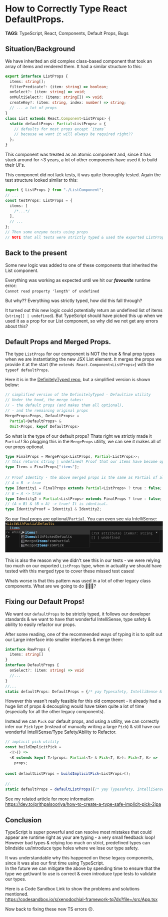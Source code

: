 # How to Correctly Type React DefaultProps.

**TAGS**: TypeScript, React, Components, Default Props, Bugs

## Situation/Background

We have inherited an old complex class-based component that took an array of items and rendered them.
It had a similar structure to this:

```ts
export interface ListProps {
  items: string[];
  filterPredicate?: (item: string) => boolean;
  onSelect?: (item: string) => void;
  onMultiSelect?: (items: string[]) => void;
  createKey?: (item: string, index: number) => string;
  // ... a lot of props
}
class List extends React.Component<ListProps> {
  static defaultProps: Partial<ListProps> = {
    // defaults for most props except `items`
    // because we want it will always be required right??
  };
}
```

This component was treated as an atomic component and, since it has stuck around for ~3 years, a lot of other components have used it to build their UI's.

This component did not lack tests, it was quite thoroughly tested. Again the test structure looked similar to this:

```ts
import { ListProps } from "./ListComponent";
// ...
const testProps: ListProps = {
  items: [
    /*...*/
  ],
  // ...
};
// Then some enzyme tests using props
// NOTE that all tests were strictly typed & used the exported ListProps type to create the test props
```

## Back to the present

Some new logic was added to one of these components that inherited the List component.

Everything was working as expected until we hit our **_favourite_** runtime error:\
`Cannot read property 'length' of undefined`

But why?? Everything was strictly typed, how did this fall through?

It turned out this new logic could potentially return an undefined list of items (`string[] | undefined`). But TypeScript should have picked this up when we used it as a prop for our List component, so why did we not get any errors about this?

## Default Props and Merged Props.

The type `ListProps` for our component is NOT the true & final prop types when we are instantiating the new JSX List element. It merges the props we provide it at the start (the `extends React.Component<ListProps>`) with the `typeof defaultProps`.

Here it is in the [DefinitelyTyped repo](https://github.com/DefinitelyTyped/DefinitelyTyped/blob/ca8eefc03c4553f3bda93b4ab33a3e504f18cfb4/types/react/v16/index.d.ts#L3027), but a simplified version is shown below:

```ts
// simplified version of the DefinitelyTyped - Defaultize utility
// Under the hood, the merge takes:
// - the default props (and makes them all optional),
// - and the remaining original props
MergeProps<Props, DefaultProps> =
  Partial<DefaultProps> &
  Omit<Props, keyof DefaultProps>
```

So what is the type of our default props? Thats right we strictly made it `Partial`!
So plugging this in the `MergeProps` utility, we can see it makes all of our props optional.

```ts
type FinalProps = MergeProps<ListProps, Partial<ListProps>>;
// this returns string | undefined! Proof that our items have become optional!
type Items = FinalProps["items"];

// Proof Identity - the above merged props is the same as Partial of all props.
// A = B -> true
type Identity1 = FinalProps extends Partial<ListProps> ? true : false;
// B = A -> true
type Identity2 = Partial<ListProps> extends FinalProps ? true : false;
// (A = B) & (B = A) -> true! It is identical.
type IdentityProof = Identity1 & Identity2;
```

So our final props are optional/`Partial`. You can even see via IntelliSense:\
![JSX Component where props have become partial](https://raw.githubusercontent.com/Prithpal-Sooriya/ts-implicit-pick/main/images/PartialDefaultPropTypes.png)

This is also the reason why we didn't see this in our tests - we were relying too much on our exported `ListProps` type, when in actuality we should have tested with this merged type to cover these missed test cases!

Whats worse is that this pattern was used in a lot of other legacy class components. What are we going to do 😬😬😬?

## Fixing our Default Props!

We want our `defaultProps` to be strictly typed, it follows our developer standards & we want to have that wonderful IntelliSense, type safety & ability to easily refactor our props.

After some reading, one of the recommended ways of typing it is to split out our Large interface into smaller interfaces & merge them:

```ts
interface RawProps {
  items: string[]
}
interface DefaultProps {
  onSelect?: (item: string) => void
  //...
}
//...
static defaultProps: DefaultProps = {/* yay Typesafety, IntelliSense & Refactoring */}
```

However this wasn't really feasible for this old component - it already had a huge list of props & decoupling would have taken quite a lot of time (especially for all the other legacy components).

Instead we can `Pick` our default props, and using a utility, we can correctly infer our `Pick` type (instead of manually writing a large `Pick`) & still have our wonderful IntelliSense/Type Safety/Ability to Refactor.

```ts
// implicit pick utility
const buildImplicitPick =
  <T>() =>
  <K extends keyof T>(props: Partial<T> & Pick<T, K>): Pick<T, K> =>
    props;

const defaultListProps = buildImplicitPick<ListProps>();

//...
static defaultProps = defaultListProps({/* yay Typesafety, IntelliSense & Refactoring */})
```

See my related article for more information\
https://dev.to/prithpalsooriya/how-to-create-a-type-safe-implicit-pick-2jpa

## Conclusion

TypeScript is super powerful and can resolve most mistakes that could appear are runtime right as your are typing - a very small feedback loop!\
However bad types & relying too much on strict, predefined types can blindside us/introduce type holes where we lose our type safety.

It was understandable why this happened on these legacy components, since it was also our first time using TypeScript.\
In the future we can mitigate the above by spending time to ensure that the type we get/want to use is correct & even introduce type tests to validate our types.

Here is a Code Sandbox Link to show the problems and solutions mentioned.\
https://codesandbox.io/s/xenodochial-framework-tq7dx?file=/src/App.tsx

Now back to fixing these new TS errors 🙃.

